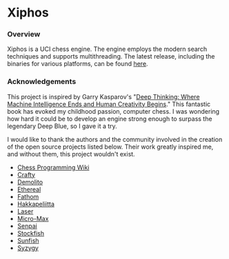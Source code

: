 # Xiphos

### Overview

Xiphos is a UCI chess engine. The engine employs the modern search techniques and supports multithreading. The latest release, including the binaries for various platforms, can be found [here](https://github.com/milostatarevic/xiphos/releases).

### Acknowledgements

This project is inspired by Garry Kasparov's "[Deep Thinking: Where Machine Intelligence Ends and Human Creativity Begins](http://www.kasparov.com/deep-thinking-ai)." This fantastic book has evoked my childhood passion, computer chess. I was wondering how hard it could be to develop an engine strong enough to surpass the legendary Deep Blue, so I gave it a try.

I would like to thank the authors and the community involved in the creation of the open source projects listed below. Their work greatly inspired me, and without them, this project wouldn't exist.

* [Chess Programming Wiki](https://www.chessprogramming.org/)
* [Crafty](http://www.craftychess.com/)
* [Demolito](https://github.com/lucasart/Demolito/)
* [Ethereal](https://github.com/AndyGrant/Ethereal/)
* [Fathom](https://github.com/jdart1/Fathom/)
* [Hakkapeliitta](https://github.com/mAarnos/Hakkapeliitta/)
* [Laser](https://github.com/jeffreyan11/laser-chess-engine/)
* [Micro-Max](http://home.hccnet.nl/h.g.muller/max-src2.html)
* [Senpai](https://www.chessprogramming.net/senpai/)
* [Stockfish](https://github.com/official-stockfish/Stockfish/)
* [Sunfish](https://github.com/thomasahle/sunfish)
* [Syzygy](https://github.com/syzygy1/tb)
